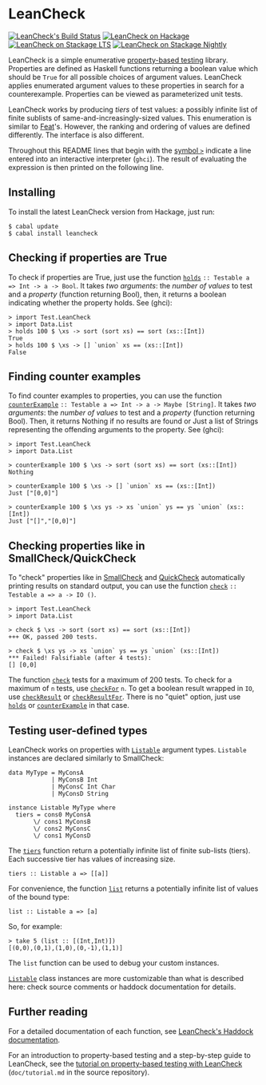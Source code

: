 LeanCheck
=========

[![LeanCheck's Build Status][build-status]][build-log]
[![LeanCheck on Hackage][hackage-version]][leancheck-on-hackage]
[![LeanCheck on Stackage LTS][stackage-lts-badge]][leancheck-on-stackage-lts]
[![LeanCheck on Stackage Nightly][stackage-nightly-badge]][leancheck-on-stackage-nightly]

LeanCheck is a simple enumerative [property-based testing] library.  Properties
are defined as Haskell functions returning a boolean value which should be
`True` for all possible choices of argument values.    LeanCheck applies
enumerated argument values to these properties in search for a counterexample.
Properties can be viewed as parameterized unit tests.

LeanCheck works by producing *tiers* of test values: a possibly infinite list
of finite sublists of same-and-increasingly-sized values.  This enumeration is
similar to [Feat]'s.  However, the ranking and ordering of values are defined
differently.  The interface is also different.

Throughout this README lines that begin with the [symbol `>`] indicate a line
entered into an interactive interpreter (`ghci`).  The result of evaluating the
expression is then printed on the following line.


Installing
----------

To install the latest LeanCheck version from Hackage, just run:

	$ cabal update
	$ cabal install leancheck


Checking if properties are True
-------------------------------

To check if properties are True,
just use the function [`holds`] `:: Testable a => Int -> a -> Bool`.
It takes _two arguments_:
the _number of values_ to test
and a _property_ (function returning Bool),
then, it returns a boolean indicating whether the property holds.
See (ghci):

	> import Test.LeanCheck
	> import Data.List
	> holds 100 $ \xs -> sort (sort xs) == sort (xs::[Int])
	True
	> holds 100 $ \xs -> [] `union` xs == (xs::[Int])
	False


Finding counter examples
------------------------

To find counter examples to properties,
you can use the function [`counterExample`] `:: Testable a => Int -> a -> Maybe [String]`.
It takes _two arguments_:
the _number of values_ to test
and a _property_ (function returning Bool).
Then, it returns Nothing if no results are found or Just a list of Strings
representing the offending arguments to the property.
See (ghci):

	> import Test.LeanCheck
	> import Data.List

	> counterExample 100 $ \xs -> sort (sort xs) == sort (xs::[Int])
	Nothing

	> counterExample 100 $ \xs -> [] `union` xs == (xs::[Int])
	Just ["[0,0]"]

	> counterExample 100 $ \xs ys -> xs `union` ys == ys `union` (xs::[Int])
	Just ["[]","[0,0]"]


Checking properties like in SmallCheck/QuickCheck
-------------------------------------------------

To "check" properties like in [SmallCheck] and [QuickCheck]
automatically printing results on standard output,
you can use the function [`check`] `:: Testable a => a -> IO ()`.

	> import Test.LeanCheck
	> import Data.List

	> check $ \xs -> sort (sort xs) == sort (xs::[Int])
	+++ OK, passed 200 tests.

	> check $ \xs ys -> xs `union` ys == ys `union` (xs::[Int])
	*** Failed! Falsifiable (after 4 tests):
	[] [0,0]

The function [`check`] tests for a maximum of 200 tests.
To check for a maximum of `n` tests, use [`checkFor`] `n`.
To get a boolean result wrapped in `IO`, use [`checkResult`] or [`checkResultFor`].
There is no "quiet" option, just use [`holds`] or [`counterExample`] in that case.


Testing user-defined types
--------------------------

LeanCheck works on properties with [`Listable`] argument types.
`Listable` instances are declared similarly to SmallCheck:

	data MyType = MyConsA
	            | MyConsB Int
	            | MyConsC Int Char
	            | MyConsD String

	instance Listable MyType where
	  tiers = cons0 MyConsA
	       \/ cons1 MyConsB
	       \/ cons2 MyConsC
	       \/ cons1 MyConsD

The [`tiers`] function return a potentially infinite list of finite sub-lists
(tiers).  Each successive tier has values of increasing size.

	tiers :: Listable a => [[a]]

For convenience, the function [`list`] returns a potentially infinite list
of values of the bound type:

	list :: Listable a => [a]

So, for example:

	> take 5 (list :: [(Int,Int)])
	[(0,0),(0,1),(1,0),(0,-1),(1,1)]

The `list` function can be used to debug your custom instances.

[`Listable`] class instances are more customizable than what is described here:
check source comments or haddock documentation for details.


Further reading
---------------

For a detailed documentation of each function, see
[LeanCheck's Haddock documentation].

For an introduction to property-based testing
and a step-by-step guide to LeanCheck, see the
[tutorial on property-based testing with LeanCheck]
\(`doc/tutorial.md` in the source repository).

[LeanCheck's Haddock documentation]: https://hackage.haskell.org/package/leancheck/docs/Test-LeanCheck.html
[tutorial on property-based testing with LeanCheck]: https://github.com/rudymatela/leancheck/blob/master/doc/tutorial.md

[`Listable`]:       https://hackage.haskell.org/package/leancheck/docs/Test-LeanCheck.html#t:Listable
[`holds`]:          https://hackage.haskell.org/package/leancheck/docs/Test-LeanCheck.html#v:holds
[`counterExample`]: https://hackage.haskell.org/package/leancheck/docs/Test-LeanCheck.html#v:counterExample
[`check`]:          https://hackage.haskell.org/package/leancheck/docs/Test-LeanCheck.html#v:check
[`checkFor`]:       https://hackage.haskell.org/package/leancheck/docs/Test-LeanCheck.html#v:checkFor
[`checkResult`]:    https://hackage.haskell.org/package/leancheck/docs/Test-LeanCheck.html#v:checkResult
[`checkResultFor`]: https://hackage.haskell.org/package/leancheck/docs/Test-LeanCheck.html#v:checkResultFor
[`tiers`]:          https://hackage.haskell.org/package/leancheck/docs/Test-LeanCheck.html#v:tiers
[`list`]:           https://hackage.haskell.org/package/leancheck/docs/Test-LeanCheck.html#v:list

[property-based testing]: https://github.com/rudymatela/leancheck/blob/master/doc/tutorial.md
[Feat]: https://hackage.haskell.org/package/testing-feat
[SmallCheck]: https://hackage.haskell.org/package/smallcheck
[QuickCheck]: https://hackage.haskell.org/package/QuickCheck

[symbol `>`]: https://www.haskell.org/haddock/doc/html/ch03s08.html#idm140354810780208

[build-status]: https://travis-ci.org/rudymatela/leancheck.svg?branch=master
[build-log]:    https://travis-ci.org/rudymatela/leancheck
[hackage-version]: https://img.shields.io/hackage/v/leancheck.svg
[leancheck-on-hackage]: https://hackage.haskell.org/package/leancheck
[stackage-lts-badge]:            http://stackage.org/package/leancheck/badge/lts
[stackage-nightly-badge]:        http://stackage.org/package/leancheck/badge/nightly
[leancheck-on-stackage]:         http://stackage.org/package/leancheck
[leancheck-on-stackage-lts]:     http://stackage.org/lts/package/leancheck
[leancheck-on-stackage-nightly]: http://stackage.org/nightly/package/leancheck

